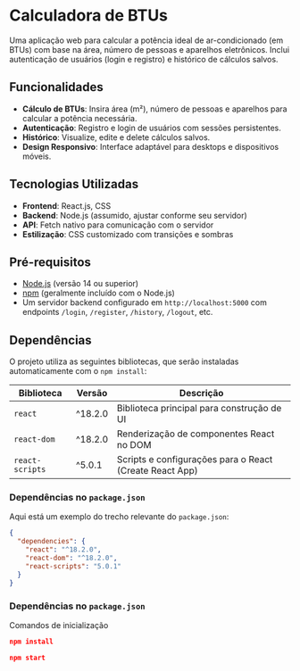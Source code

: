 # Calculadora de BTUs

Uma aplicação web para calcular a potência ideal de ar-condicionado (em BTUs) com base na área, número de pessoas e aparelhos eletrônicos. Inclui autenticação de usuários (login e registro) e histórico de cálculos salvos.

## Funcionalidades
- **Cálculo de BTUs**: Insira área (m²), número de pessoas e aparelhos para calcular a potência necessária.
- **Autenticação**: Registro e login de usuários com sessões persistentes.
- **Histórico**: Visualize, edite e delete cálculos salvos.
- **Design Responsivo**: Interface adaptável para desktops e dispositivos móveis.

## Tecnologias Utilizadas
- **Frontend**: React.js, CSS
- **Backend**: Node.js (assumido, ajustar conforme seu servidor)
- **API**: Fetch nativo para comunicação com o servidor
- **Estilização**: CSS customizado com transições e sombras

## Pré-requisitos
- [Node.js](https://nodejs.org/) (versão 14 ou superior)
- [npm](https://www.npmjs.com/) (geralmente incluído com o Node.js)
- Um servidor backend configurado em `http://localhost:5000` com endpoints `/login`, `/register`, `/history`, `/logout`, etc.

## Dependências
O projeto utiliza as seguintes bibliotecas, que serão instaladas automaticamente com o `npm install`:

| Biblioteca       | Versão       | Descrição                                      |
|------------------|--------------|------------------------------------------------|
| `react`          | ^18.2.0      | Biblioteca principal para construção de UI    |
| `react-dom`      | ^18.2.0      | Renderização de componentes React no DOM      |
| `react-scripts`  | ^5.0.1       | Scripts e configurações para o React (Create React App) |

### Dependências no `package.json`
Aqui está um exemplo do trecho relevante do `package.json`:
```json
{
  "dependencies": {
    "react": "^18.2.0",
    "react-dom": "^18.2.0",
    "react-scripts": "5.0.1"
  }
}
```
### Dependências no `package.json`
Comandos de inicialização
```json
npm install

npm start
```

